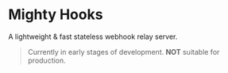 # Mighty Hooks
A lightweight & fast stateless webhook relay server.

> Currently in early stages of development. **NOT** suitable for production.
